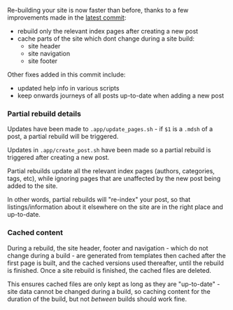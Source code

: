


Re-building your site is now faster than before, thanks to a few improvements
made in the [latest commit](https://github.com/sc0ttj/mdsh/commit/8d904dff7f5a6829f9db92926d75f1ab4e077fd3):

- rebuild only the relevant index pages after creating a new post
- cache parts of the site which dont change during a site build:
    - site header
    - site navigation
    - site footer

Other fixes added in this commit include:

- updated help info in various scripts
- keep onwards journeys of all posts up-to-date when adding a new post

<!-- more -->

### Partial rebuild details

Updates have been made to `.app/update_pages.sh` - if `$1` is a `.mdsh` of a
post, a partial rebuild will be triggered.

Updates in `.app/create_post.sh` have been made so a partial rebuild is triggered
after creating a new post.

Partial rebuilds update all the relevant index pages (authors, categories, tags,
etc), while ignoring pages that are unaffected by the new post being added to
the site.

In other words, partial rebuilds will "re-index" your post, so that
listings/information about it elsewhere on the site are in the right place and
up-to-date.

### Cached content

During a rebuild, the site header, footer and navigation - which do not change
during a build - are generated from templates then cached after the first page
is built, and the cached versions used thereafter, until the rebuild is finished.
Once a site rebuild is finished, the cached files are deleted.

This ensures cached files are only kept as long as they are "up-to-date" - site
data cannot be changed during a build, so caching content for the duration of the
build, but not _between_ builds should work fine.
